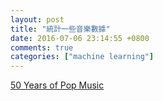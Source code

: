 ```yaml
---
layout: post
title: "統計一些音樂數據"
date: 2016-07-06 23:14:55 +0800
comments: true
categories: ["machine learning"]
---
```



<!-- more -->


[50 Years of Pop Music]


[50 Years of Pop Music]:http://kaylinwalker.com/50-years-of-pop-music/